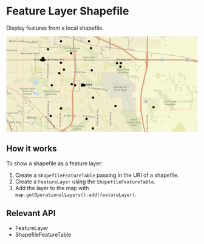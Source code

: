 # Feature Layer Shapefile

Display features from a local shapefile.

![](FeatureLayerShapefile.png)

## How it works

To show a shapefile as a feature layer:

1. Create a `ShapefileFeatureTable` passing in the URI of a shapefile.
2. Create a `FeatureLayer` using the `ShapefileFeatureTable`.
3. Add the layer to the map with `map.getOperationalLayers().add(featureLayer)`.

## Relevant API

* FeatureLayer
* ShapefileFeatureTable
